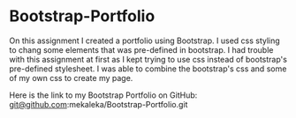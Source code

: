 # Bootstrap-Portfolio
On this assignment I created a portfolio using Bootstrap. I used css styling to chang some elements that was pre-defined in bootstrap. I had trouble with this assignment at first as I kept trying to use css instead of bootstrap's pre-defined stylesheet. I was able to combine the bootstrap's css and some of my own css to create my page. 

Here is the link to my Bootstrap Portfolio on GitHub:
git@github.com:mekaleka/Bootstrap-Portfolio.git
